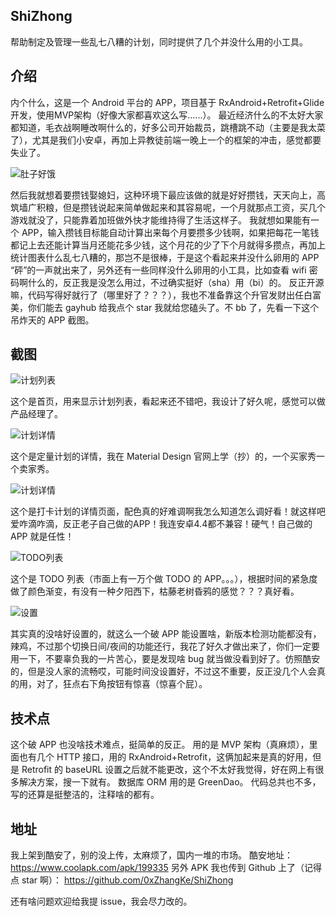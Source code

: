 ## ShiZhong
帮助制定及管理一些乱七八糟的计划，同时提供了几个并没什么用的小工具。
## 介绍
内个什么，这是一个 Android 平台的 APP，项目基于 RxAndroid+Retrofit+Glide 开发，使用MVP架构（好像大家都喜欢这么写......）。
最近经济什么的不太好大家都知道，毛衣战啊睡改啊什么的，好多公司开始裁员，跳槽跳不动（主要是我太菜了），尤其是我们小安卓，再加上异教徒前端一晚上一个的框架的冲击，感觉都要失业了。

![肚子好饿](screenshots/hunger.jpg)

然后我就想着要攒钱娶媳妇，这种环境下最应该做的就是好好攒钱，天天向上，高筑墙广积粮，但是攒钱说起来简单做起来和其容易呢，一个月就那点工资，买几个游戏就没了，只能靠着加班做外快才能维持得了生活这样子。
我就想如果能有一个 APP，输入攒钱目标能自动计算出来每个月要攒多少钱啊，如果把每花一笔钱都记上去还能计算当月还能花多少钱，这个月花的少了下个月就得多攒点，再加上统计图表什么乱七八糟的，那岂不是很棒，于是这个看起来并没什么卵用的 APP “砰”的一声就出来了，另外还有一些同样没什么卵用的小工具，比如查看 wifi 密码啊什么的，反正我是没怎么用过，不过确实挺好（sha）用（bi）的。
反正开源嘛，代码写得好就行了（哪里好了？？？），我也不准备靠这个升官发财出任白富美，你们能去 gayhub 给我点个 star 我就给您磕头了。不 bb 了，先看一下这个吊炸天的 APP 截图。
## 截图

![计划列表](screenshots/show_plan.jpg)

这个是首页，用来显示计划列表，看起来还不错吧，我设计了好久呢，感觉可以做产品经理了。


![计划详情](screenshots/ration_plan_detail.jpg)

这个是定量计划的详情，我在 Material Design 官网上学（抄）的，一个买家秀一个卖家秀。


![计划详情](screenshots/clock_plan_detail.jpg)

这个是打卡计划的详情页面，配色真的好难调啊我怎么知道怎么调好看！就这样吧爱咋滴咋滴，反正老子自己做的APP！我连安卓4.4都不兼容！硬气！自己做的 APP 就是任性！


![TODO列表](screenshots/show_todo.jpg)

这个是 TODO 列表（市面上有一万个做 TODO 的 APP。。。），根据时间的紧急度做了颜色渐变，有没有一种夕阳西下，枯藤老树昏鸦的感觉？？？真好看。


![设置](screenshots/setting.jpg)

其实真的没啥好设置的，就这么一个破 APP 能设置啥，新版本检测功能都没有，辣鸡，不过那个切换日间/夜间的功能还行，我花了好久才做出来了，你们一定要用一下，不要辜负我的一片苦心，要是发现啥 bug 就当做没看到好了。仿照酷安的，但是没人家的流畅哎，可能时间没设置好，不过这不重要，反正没几个人会真的用，对了，狂点右下角按钮有惊喜（惊喜个屁）。

## 技术点
这个破 APP 也没啥技术难点，挺简单的反正。 
用的是 MVP 架构（真麻烦），里面也有几个 HTTP 接口，用的 RxAndroid+Retrofit，这俩加起来是真的好用，但是 Retrofit 的 baseURL 设置之后就不能更改，这个不太好我觉得，好在网上有很多解决方案，搜一下就有。
数据库 ORM 用的是 GreenDao。
代码总共也不多，写的还算是挺整洁的，注释啥的都有。

## 地址
我上架到酷安了，别的没上传，太麻烦了，国内一堆的市场。
酷安地址：
https://www.coolapk.com/apk/199335
另外 APK 我也传到 Github 上了（记得点 star 啊）：
https://github.com/0xZhangKe/ShiZhong

还有啥问题欢迎给我提 issue，我会尽力改的。

